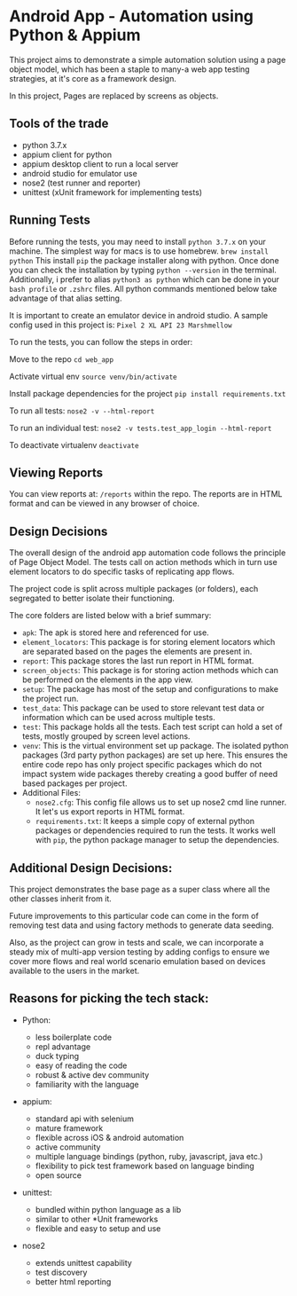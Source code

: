 # Android App - Automation using Python & Appium

This project aims to demonstrate a simple automation solution using
a page object model, which has been a staple to many-a web app testing 
strategies, at it's core as a framework design.

In this project, Pages are replaced by screens as objects.

## Tools of the trade
 * python 3.7.x
 * appium client for python
 * appium desktop client to run a local server
 * android studio for emulator use
 * nose2 (test runner and reporter)
 * unittest (xUnit framework for implementing tests)

## Running Tests

Before running the tests, you may need to install `python 3.7.x` on
your machine. The simplest way for macs is to use homebrew.
`brew install python`
This install `pip` the package installer along with python. Once done
you can check the installation by typing `python --version` in the
terminal.
Additionally, i prefer to alias `python3 as python` which can be done
in your `bash profile` or `.zshrc` files. All python commands mentioned
below take advantage of that alias setting.

It is important to create an emulator device in android studio.
A sample config used in this project is: 
`Pixel 2 XL API 23 Marshmellow`

To run the tests, you can follow the steps in order:  

Move to the repo
`cd web_app`

Activate virtual env
`source venv/bin/activate`

Install package dependencies for the project
`pip install requirements.txt`

To run all tests: 
`nose2 -v --html-report`

To run an individual test: 
`nose2 -v tests.test_app_login --html-report`

To deactivate virtualenv
`deactivate`

## Viewing Reports
You can view reports at: `/reports` within the repo. The reports are
in HTML format and can be viewed in any browser of choice.

## Design Decisions
The overall design of the android app automation code follows the principle
of Page Object Model. 
The tests call on action methods which in turn use element locators
to do specific tasks of replicating app flows.

The project code is split across multiple packages (or folders), each
segregated to better isolate their functioning.

The core folders are listed below with a brief summary:

* `apk`: The apk is stored here and referenced for use.
 * `element_locators`: This package is for storing element locators which
 are separated based on the pages the elements are present in.
 * `report`: This package stores the last run report in HTML format.
 * `screen_objects`: This package is for storing action methods which can be
 performed on the elements in the app view.
 * `setup`: The package has most of the setup and configurations to 
 make the project run.
 * `test_data`: This package can be used to store relevant test data
 or information which can be used across multiple tests.
 * `test`: This package holds all the tests. Each test script can hold
 a set of tests, mostly grouped by screen level actions.
 * `venv`: This is the virtual environment set up package. The isolated
 python packages (3rd party python packages) are set up here. This 
 ensures the entire code repo has only project specific packages which
 do not impact system wide packages thereby creating a good buffer of
 need based packages per project.
 * Additional Files:
    * `nose2.cfg`: This config file allows us to set up nose2 cmd line
    runner. It let's us export reports in HTML format.
    * `requirements.txt`: It keeps a simple copy of external python 
    packages or dependencies required to run the tests. It works well
    with `pip`, the python package manager to setup the dependencies.
    
## Additional Design Decisions:

This project demonstrates the base page as a super class where all the
other classes inherit from it.

Future improvements to this particular code can come in the form of
removing test data and using factory methods to generate data seeding.

Also, as the project can grow in tests and scale, we can incorporate
a steady mix of multi-app version testing by adding configs to ensure 
we cover more flows and real world scenario emulation based on devices
available to the users in the market.

## Reasons for picking the tech stack:
 * Python: 
    * less boilerplate code
    * repl advantage
    * duck typing
    * easy of reading the code
    * robust & active dev community
    * familiarity with the language
 
 * appium:
    * standard api with selenium
    * mature framework
    * flexible across iOS & android automation
    * active community
    * multiple language bindings (python, ruby, javascript, java etc.)
    * flexibility to pick test framework based on language binding
    * open source
    
 * unittest:
    * bundled within python language as a lib
    * similar to other *Unit frameworks
    * flexible and easy to setup and use
 
 * nose2
    * extends unittest capability
    * test discovery
    * better html reporting

 